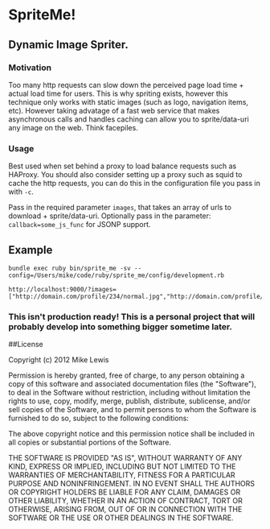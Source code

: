 SpriteMe!
=============

## Dynamic Image Spriter.

### Motivation

Too many http requests can slow down the perceived page load time + actual load time for users. This is why spriting exists, however this technique only works with static images (such as logo, navigation items, etc). However taking advatage of a fast web service that makes asynchronous calls and handles caching can allow you to sprite/data-uri any image on the web. Think facepiles.

### Usage
Best used when set behind a proxy to load balance requests such as HAProxy. You should also consider setting up a proxy such as squid to cache the http requests, you can do this in the configuration file you pass in with `-c`.

Pass in the required parameter `images`, that takes an array of urls to download + sprite/data-uri.
Optionally pass in the parameter: `callback=some_js_func` for JSONP support.

## Example

`bundle exec ruby bin/sprite_me -sv --config=/Users/mike/code/ruby/sprite_me/config/development.rb`

    http://localhost:9000/?images=["http://domain.com/profile/234/normal.jpg","http://domain.com/profile/999/small.jpg"]&callback=load_images

### This isn't production ready! This is a personal project that will probably develop into something bigger sometime later.

##License

Copyright (c) 2012 Mike Lewis

Permission is hereby granted, free of charge, to any person obtaining a copy of this software and associated documentation files (the "Software"), to deal in the Software without restriction, including without limitation the rights to use, copy, modify, merge, publish, distribute, sublicense, and/or sell copies of the Software, and to permit persons to whom the Software is furnished to do so, subject to the following conditions:

The above copyright notice and this permission notice shall be included in all copies or substantial portions of the Software.

THE SOFTWARE IS PROVIDED "AS IS", WITHOUT WARRANTY OF ANY KIND, EXPRESS OR IMPLIED, INCLUDING BUT NOT LIMITED TO THE WARRANTIES OF MERCHANTABILITY, FITNESS FOR A PARTICULAR PURPOSE AND NONINFRINGEMENT. IN NO EVENT SHALL THE AUTHORS OR COPYRIGHT HOLDERS BE LIABLE FOR ANY CLAIM, DAMAGES OR OTHER LIABILITY, WHETHER IN AN ACTION OF CONTRACT, TORT OR OTHERWISE, ARISING FROM, OUT OF OR IN CONNECTION WITH THE SOFTWARE OR THE USE OR OTHER DEALINGS IN THE SOFTWARE.